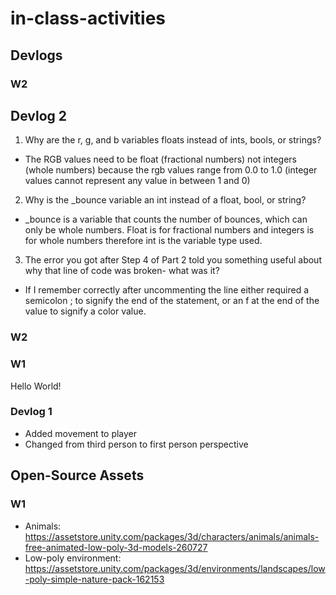# in-class-activities
## Devlogs

### W2

## Devlog 2

1. Why are the r, g, and b variables floats instead of ints, bools, or strings?
- The RGB values need to be float (fractional numbers) not integers (whole numbers) because the rgb values range from 0.0 to 1.0 (integer values cannot represent any value in between 1 and 0)

2. Why is the _bounce variable an int instead of a float, bool, or string?
- _bounce is a variable that counts the number of bounces, which can only be whole numbers. Float is for fractional numbers and integers is for whole numbers therefore int is the variable type used.

3. The error you got after Step 4 of Part 2 told you something useful about why that line of code was broken- what was it?
- If I remember correctly after uncommenting the line either required a semicolon ; to signify the end of the statement, or an f at the end of the value to signify a color value.

### W2


### W1
Hello World!

### Devlog 1
- Added movement to player
- Changed from third person to first person perspective

## Open-Source Assets
### W1
- Animals: https://assetstore.unity.com/packages/3d/characters/animals/animals-free-animated-low-poly-3d-models-260727 
- Low-poly environment: https://assetstore.unity.com/packages/3d/environments/landscapes/low-poly-simple-nature-pack-162153 
